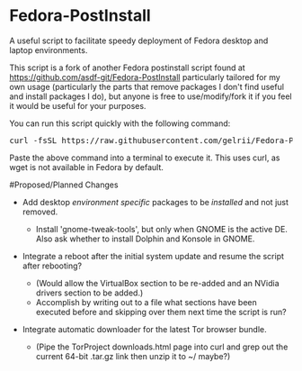 Fedora-PostInstall
==================

A useful script to facilitate speedy deployment of Fedora desktop and laptop environments.

This script is a fork of another Fedora postinstall script found at https://github.com/asdf-git/Fedora-PostInstall particularly tailored for my own usage (particularly the parts that remove packages I don't find useful and install packages I do), but anyone is free to use/modify/fork it if you feel it would be useful for your purposes.

You can run this script quickly with the following command:
<pre>curl -fsSL https://raw.githubusercontent.com/gelrii/Fedora-PostInstall/master/Fedora.sh -o /tmp/Fedora.sh && sh /tmp/Fedora.sh</pre>

Paste the above command into a terminal to execute it. This uses curl, as wget is not available in Fedora by default.


#Proposed/Planned Changes
- Add desktop *environment specific* packages to be *installed* and not just removed.
  - Install 'gnome-tweak-tools', but only when GNOME is the active DE. Also ask whether to install Dolphin and Konsole in GNOME.

- Integrate a reboot after the initial system update and resume the script after rebooting?
  - (Would allow the VirtualBox section to be re-added and an NVidia drivers section to be added.)
  - Accomplish by writing out to a file what sections have been executed before and skipping over them next time the script is run?

- Integrate automatic downloader for the latest Tor browser bundle.
  - (Pipe the TorProject downloads.html page into curl and grep out the current 64-bit .tar.gz link then unzip it to ~/ maybe?)
